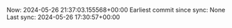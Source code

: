 Now: 2024-05-26 21:37:03.155568+00:00 Earliest commit since sync: None Last sync: 2024-05-26 17:30:57+00:00

